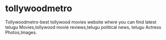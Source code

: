 tollywoodmetro
==============

Tollywoodmetro-best tollywood movies website where you can find latest telugu Movies,tollywood movie reviews,telugu political news, telugu Actress Photos,Images.